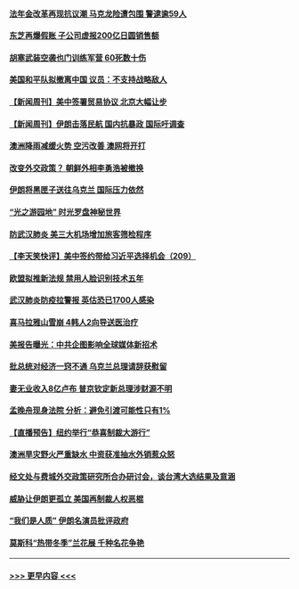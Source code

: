 #### [法年金改革再现抗议潮 马克龙险遭包围 警逮逾59人](../pages/prog202/a102755953.md?t=01191322) 
#### [东芝再爆假账 子公司虚报200亿日圆销售额](../pages/prog202/a102755949.md?t=01191322) 
#### [胡塞武装空袭也门训练军营 60死数十伤](../pages/prog202/a102755921.md?t=01191322) 
#### [美国和平队拟撤离中国 议员：不支持战略敌人](../pages/prog202/a102755896.md?t=01191322) 
#### [【新闻周刊】美中签署贸易协议  北京大幅让步](../pages/prog202/a102755893.md?t=01191322) 
#### [【新闻周刊】伊朗击落民航 国内抗暴政 国际吁调查](../pages/prog202/a102755773.md?t=01191322) 
#### [澳洲降雨减缓火势 空污改善 澳网将开打](../pages/prog202/a102755661.md?t=01191322) 
#### [改变外交政策？ 朝鲜外相李勇浩被撤换](../pages/prog202/a102755817.md?t=01191322) 
#### [伊朗将黑匣子送往乌克兰 国际压力依然](../pages/prog202/a102755784.md?t=01191322) 
#### [“光之游园地” 时光罗盘神秘世界](../pages/prog202/a102755744.md?t=01191322) 
#### [防武汉肺炎 美三大机场增加旅客筛检程序](../pages/prog202/a102755752.md?t=01191322) 
#### [【李天笑快评】美中签约带给习近平选择机会（209）](../pages/prog202/a102755709.md?t=01191322) 
#### [欧盟拟推新法规  禁用人脸识别技术五年](../pages/prog202/a102755658.md?t=01191322) 
#### [武汉肺炎防疫拉警报 英估恐已1700人感染](../pages/prog202/a102755639.md?t=01191322) 
#### [喜马拉雅山雪崩 4韩人2向导送医治疗](../pages/prog202/a102755429.md?t=01191322) 
#### [美报告曝光：中共企图影响全球媒体新招术](../pages/prog202/a102755535.md?t=01191322) 
#### [批总统对经济一窍不通 乌克兰总理请辞获慰留](../pages/prog202/a102755361.md?t=01191322) 
#### [妻无业收入8亿卢布 普京钦定新总理涉财源不明](../pages/prog202/a102755310.md?t=01191322) 
#### [孟晚舟现身法院 分析：避免引渡可能性只有1%](../pages/prog202/a102755286.md?t=01191322) 
#### [【直播预告】纽约举行“恭喜制裁大游行”](../pages/prog202/a102755308.md?t=01191322) 
#### [澳洲旱灾野火严重缺水 中资获准抽水外销惹众怒](../pages/prog202/a102755285.md?t=01191322) 
#### [经文处与费城外交政策研究所合办研讨会，谈台湾大选结果及意涵](../pages/prog202/a102755234.md?t=01191322) 
#### [威胁让伊朗更孤立 美国再制裁人权恶棍](../pages/prog202/a102755094.md?t=01191322) 
#### [“我们是人质” 伊朗名演员批评政府](../pages/prog202/a102755061.md?t=01191322) 
#### [莫斯科“热带冬季”兰花展 千种名花争艳](../pages/prog202/a102754998.md?t=01191322) 

----
#### [ >>> 更早内容 <<< ](../indexes/prog202-earlier.md)
